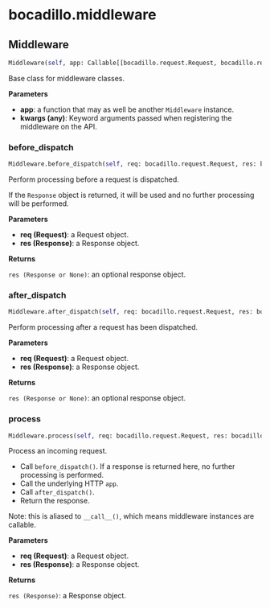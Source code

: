 # bocadillo.middleware

## Middleware
```python
Middleware(self, app: Callable[[bocadillo.request.Request, bocadillo.response.Response], Awaitable[bocadillo.response.Response]], **kwargs)
```
Base class for middleware classes.

__Parameters__

- __app__: a function that may as well be another `Middleware` instance.
- __kwargs (any)__:
    Keyword arguments passed when registering the middleware on the API.

### before_dispatch
```python
Middleware.before_dispatch(self, req: bocadillo.request.Request, res: bocadillo.response.Response) -> Union[bocadillo.response.Response, NoneType]
```
Perform processing before a request is dispatched.

If the `Response` object is returned, it will be used
and no further processing will be performed.

__Parameters__

- __req (Request)__: a Request object.
- __res (Response)__: a Response object.

__Returns__

`res (Response or None)`: an optional response object.

### after_dispatch
```python
Middleware.after_dispatch(self, req: bocadillo.request.Request, res: bocadillo.response.Response) -> Union[bocadillo.response.Response, NoneType]
```
Perform processing after a request has been dispatched.

__Parameters__

- __req (Request)__: a Request object.
- __res (Response)__: a Response object.

__Returns__

`res (Response or None)`: an optional response object.

### process
```python
Middleware.process(self, req: bocadillo.request.Request, res: bocadillo.response.Response) -> bocadillo.response.Response
```
Process an incoming request.

- Call `before_dispatch()`. If a response is returned here, no
further processing is performed.
- Call the underlying HTTP `app`.
- Call `after_dispatch()`.
- Return the response.

Note: this is aliased to `__call__()`, which means middleware
instances are callable.

__Parameters__

- __req (Request)__: a Request object.
- __res (Response)__: a Response object.

__Returns__

`res (Response)`: a Response object.

